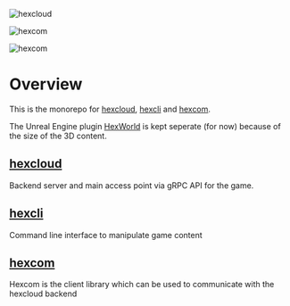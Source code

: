![hexcloud](https://github.com/3vilM33pl3/hexrepo/actions/workflows/build-hexcloud.yml/badge.svg)

![hexcom](https://github.com/3vilM33pl3/hexrepo/actions/workflows/build-hexcom.yml/badge.svg)

![hexcom](https://github.com/3vilM33pl3/hexrepo/actions/workflows/deploy-hexcloud.yml/badge.svg)

# Overview
This is the monorepo for [hexcloud](./src/hexcloud/README.md), [hexcli](./src/hexcli/README.md) and [hexcom](./src/hexcom/README.md). 

The Unreal Engine plugin [HexWorld](https://github.com/3vilM33pl3/HexWorld) is kept seperate (for now) because of the size of the 3D content. 

## [hexcloud](./src/hexcloud/README.md)
Backend server and main access point via gRPC API for the game.

## [hexcli](./src/hexcli/README.md)
Command line interface to manipulate game content

## [hexcom](./src/hexcom/README.md) 
Hexcom is the client library which can be used to communicate with the hexcloud backend


